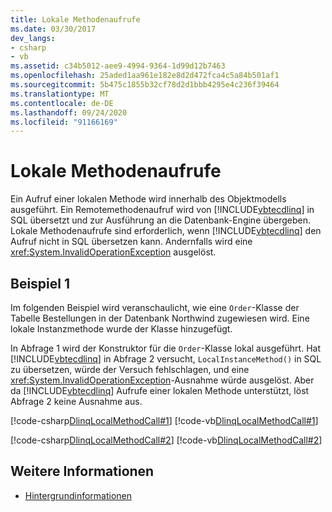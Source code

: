 ```yaml
---
title: Lokale Methodenaufrufe
ms.date: 03/30/2017
dev_langs:
- csharp
- vb
ms.assetid: c34b5012-aee9-4994-9364-1d99d12b7463
ms.openlocfilehash: 25aded1aa961e182e8d2d472fca4c5a84b501af1
ms.sourcegitcommit: 5b475c1855b32cf78d2d1bbb4295e4c236f39464
ms.translationtype: MT
ms.contentlocale: de-DE
ms.lasthandoff: 09/24/2020
ms.locfileid: "91166169"
---
```

# <a name="local-method-calls"></a>Lokale Methodenaufrufe

Ein Aufruf einer lokalen Methode wird innerhalb des Objektmodells ausgeführt. Ein Remotemethodenaufruf wird von [!INCLUDE[vbtecdlinq](../../../../../../includes/vbtecdlinq-md.md)] in SQL übersetzt und zur Ausführung an die Datenbank-Engine übergeben. Lokale Methodenaufrufe sind erforderlich, wenn [!INCLUDE[vbtecdlinq](../../../../../../includes/vbtecdlinq-md.md)] den Aufruf nicht in SQL übersetzen kann. Andernfalls wird eine <xref:System.InvalidOperationException> ausgelöst.  
  
## <a name="example-1"></a>Beispiel 1  

 Im folgenden Beispiel wird veranschaulicht, wie eine `Order`-Klasse der Tabelle Bestellungen in der Datenbank Northwind zugewiesen wird. Eine lokale Instanzmethode wurde der Klasse hinzugefügt.  
  
 In Abfrage 1 wird der Konstruktor für die `Order`-Klasse lokal ausgeführt. Hat [!INCLUDE[vbtecdlinq](../../../../../../includes/vbtecdlinq-md.md)] in Abfrage 2 versucht, `LocalInstanceMethod()` in SQL zu übersetzen, würde der Versuch fehlschlagen, und eine <xref:System.InvalidOperationException>-Ausnahme würde ausgelöst. Aber da [!INCLUDE[vbtecdlinq](../../../../../../includes/vbtecdlinq-md.md)] Aufrufe einer lokalen Methode unterstützt, löst Abfrage 2 keine Ausnahme aus.  
  
 [!code-csharp[DlinqLocalMethodCall#1](../../../../../../samples/snippets/csharp/VS_Snippets_Data/DLinqLocalMethodCall/cs/Program.cs#1)]
 [!code-vb[DlinqLocalMethodCall#1](../../../../../../samples/snippets/visualbasic/VS_Snippets_Data/DLinqLocalMethodCall/vb/Module1.vb#1)]  
  
 [!code-csharp[DlinqLocalMethodCall#2](../../../../../../samples/snippets/csharp/VS_Snippets_Data/DLinqLocalMethodCall/cs/northwind.cs#2)]
 [!code-vb[DlinqLocalMethodCall#2](../../../../../../samples/snippets/visualbasic/VS_Snippets_Data/DLinqLocalMethodCall/vb/northwind.vb#2)]  
  
## <a name="see-also"></a>Weitere Informationen

- [Hintergrundinformationen](background-information.md)
